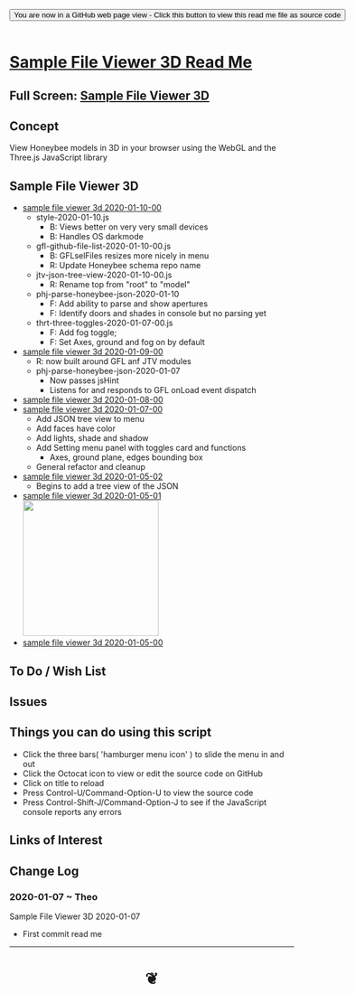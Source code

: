 
<span style=display:none; >[You are now in a GitHub source code view - click this link to view Read Me file as a web page]( https://www.ladybug.tools/spider/#sandbox/honeybee-model/sample-file-viewer-3d/README.md "View file as a web page." ) </span>

<div><input type=button class = "btn btn-secondary btn-sm" onclick=window.location.href="https://github.com/ladybug-tools/spider/tree/master/sandbox/honeybee-model/sample-file-viewer-3d/README.md"
value="You are now in a GitHub web page view - Click this button to view this read me file as source code" ></div>

<br>

# [Sample File Viewer 3D Read Me]( #README.md )

<!--
<iframe src=https://www.ladybug.tools/spider/xxxxx/xxxxx.html width=100% height=500px >Iframes are not viewable in GitHub source code views</iframe>
_<small>Sample File Viewer 3D</small>_
-->

## Full Screen: [Sample File Viewer 3D]( https://www.ladybug.tools/spider/sandbox/honeybee-model/sample-file-viewer-3d/index.html )


## Concept

View Honeybee models in 3D in your browser using the WebGL and the Three.js JavaScript library


## Sample File Viewer 3D

* [sample file viewer 3d 2020-01-10-00]( https://www.ladybug.tools/spider/sandbox/honeybee-model/sample-file-viewer-3d/v-2020-01-10-00/sample-file-viewer-3d.html )
	* style-2020-01-10.js
		* B: Views better on very very small devices
		* B: Handles OS darkmode
	* gfl-github-file-list-2020-01-10-00.js
		* B: GFLselFiles resizes more nicely in menu
		* R: Update Honeybee schema repo name
	* jtv-json-tree-view-2020-01-10-00.js
		* R: Rename top from "root" to "model"
	* phj-parse-honeybee-json-2020-01-10
		* F: Add ability to parse and show apertures
		* F: Identify doors and shades in console but no parsing yet
	* thrt-three-toggles-2020-01-07-00.js
		* F: Add fog toggle;
		* F: Set Axes, ground and fog on by default
* [sample file viewer 3d 2020-01-09-00]( https://www.ladybug.tools/spider/sandbox/honeybee-model/sample-file-viewer-3d/v-2020-01-09-00/sample-file-viewer-3d.html )
	* R: now built around GFL anf JTV modules
	* phj-parse-honeybee-json-2020-01-07
		* Now passes jsHint
		* Listens for and responds to GFL onLoad event dispatch
* [sample file viewer 3d 2020-01-08-00]( https://www.ladybug.tools/spider/sandbox/honeybee-model/sample-file-viewer-3d/v-2020-01-08-00/sample-file-viewer-3d.html )
* [sample file viewer 3d 2020-01-07-00]( https://www.ladybug.tools/spider/sandbox/honeybee-model/sample-file-viewer-3d/v-2020-01-07-00/sample-file-viewer-3d.html )
	* Add JSON tree view to menu
	* Add faces have color
	* Add lights, shade and shadow
	* Add Setting menu panel with toggles card and functions
		* Axes, ground plane, edges bounding box
	* General refactor and cleanup
* [sample file viewer 3d 2020-01-05-02]( https://www.ladybug.tools/spider/sandbox/honeybee-model/sample-file-viewer-3d/v-2020-01-05-02/sample-file-viewer-3d.html )
	* Begins to add a tree view of the JSON
* [sample file viewer 3d 2020-01-05-01]( https://www.ladybug.tools/spider/sandbox/honeybee-model/sample-file-viewer-3d/v-2020-01-05-01/sample-file-viewer-3d.html ) <br><img src="https://www.ladybug.tools/spider/sandbox/honeybee-model/images/sample-file-viewer-3d-2020-01-05-01.png" width=240>
* [sample file viewer 3d 2020-01-05-00]( https://www.ladybug.tools/spider/sandbox/honeybee-model/sample-file-viewer-3d/v-2020-01-05-00/sample-file-viewer-3d.html )


## To Do / Wish List


## Issues


## Things you can do using this script

* Click the three bars( 'hamburger menu icon' ) to slide the menu in and out
* Click the Octocat icon to view or edit the source code on GitHub
* Click on title to reload
* Press Control-U/Command-Option-U to view the source code
* Press Control-Shift-J/Command-Option-J to see if the JavaScript console reports any errors


## Links of Interest


## Change Log

### 2020-01-07 ~ Theo

Sample File Viewer 3D 2020-01-07

* First commit read me



***

# <center title="hello!" ><a href=javascript:window.scrollTo(0,0); style=text-decoration:none; > ❦ </a></center>

